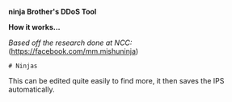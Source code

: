 

**ninja Brother's DDoS Tool**


**How it works...**

*Based off the research done at NCC:*  (https://facebook.com/mm.mishuninja)




```# Ninjas```

This can be edited quite easily to find more, it then saves the IPS automatically.
